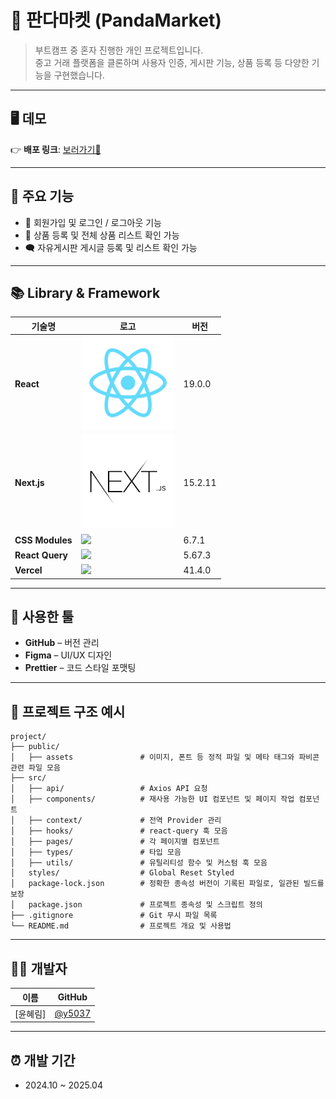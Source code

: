 # 🐼 판다마켓 (PandaMarket)

> 부트캠프 중 혼자 진행한 개인 프로젝트입니다.  
> 중고 거래 플랫폼을 클론하며 사용자 인증, 게시판 기능, 상품 등록 등 다양한 기능을 구현했습니다.

---

## 🖥️ 데모

👉 **배포 링크**: [보러가기👀](https://panda-market-y5037.vercel.app/)

---

## 📌 주요 기능

- 🔐 회원가입 및 로그인 / 로그아웃 기능
- 🛒 상품 등록 및 전체 상품 리스트 확인 가능
- 🗨️ 자유게시판 게시글 등록 및 리스트 확인 가능

---

## 📚 Library & Framework

| 기술명          | 로고                                                                                                       | 버전    |
| --------------- | ---------------------------------------------------------------------------------------------------------- | ------- |
| **React**       | <img src="https://raw.githubusercontent.com/github/explore/main/topics/react/react.png" width="150"/>       | 19.0.0  |
| **Next.js**     | <img src="https://raw.githubusercontent.com/github/explore/main/topics/nextjs/nextjs.png" width="150"/>     | 15.2.11 |
| **CSS Modules** | <img src="https://github.com/user-attachments/assets/84408ff7-d779-4a54-95ec-8c51a22d39ac" width="150" />   | 6.7.1   |
| **React Query** | <img src="https://github.com/user-attachments/assets/1826dc7f-eae2-4d82-92dc-23c352b6f0ba" width="150" />  | 5.67.3  |
| **Vercel**      | <img src="https://github.com/user-attachments/assets/cba098d4-a1c7-45db-a080-be8c77f193ae" width="150"/> | 41.4.0  |

---

## 🧰 사용한 툴

- **GitHub** – 버전 관리
- **Figma** – UI/UX 디자인
- **Prettier** – 코드 스타일 포맷팅

---

## 📁 프로젝트 구조 예시

```plaintext
project/
├── public/
│   ├── assets               # 이미지, 폰트 등 정적 파일 및 메타 태그와 파비콘 관련 파일 모음
├── src/
│   ├── api/                 # Axios API 요청
│   ├── components/          # 재사용 가능한 UI 컴포넌트 및 페이지 작업 컴포넌트
│   ├── context/             # 전역 Provider 관리
│   ├── hooks/               # react-query 훅 모음
│   ├── pages/               # 각 페이지별 컴포넌트
│   ├── types/               # 타입 모음
│   ├── utils/               # 유틸리티성 함수 및 커스텀 훅 모음
│   styles/                  # Global Reset Styled
│   package-lock.json        # 정확한 종속성 버전이 기록된 파일로, 일관된 빌드를 보장
│   package.json             # 프로젝트 종속성 및 스크립트 정의
├── .gitignore               # Git 무시 파일 목록
└── README.md                # 프로젝트 개요 및 사용법
```

---

## 👩‍💻 개발자

| 이름     | GitHub                             |
| -------- | ---------------------------------- |
| [윤혜림] | [@y5037](https://github.com/y5037) |

---

## ⏰ 개발 기간

- 2024.10 ~ 2025.04
